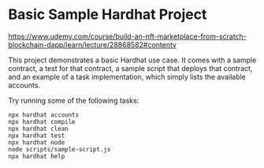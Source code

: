 # Basic Sample Hardhat Project
https://www.udemy.com/course/build-an-nft-marketplace-from-scratch-blockchain-dapp/learn/lecture/28868582#contentv

This project demonstrates a basic Hardhat use case. It comes with a sample contract, a test for that contract, a sample script that deploys that contract, and an example of a task implementation, which simply lists the available accounts.

Try running some of the following tasks:

```shell
npx hardhat accounts
npx hardhat compile
npx hardhat clean
npx hardhat test
npx hardhat node
node scripts/sample-script.js
npx hardhat help
```

